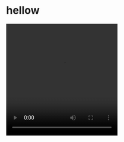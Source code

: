 <!Doctype html>
<html lang="en">
  <head>
  <title>Hello world</title>
  <link rel="stylesheet" href="styles.css"> 
  </head>
  <body>
    <h1>hellow</h1>
    <video src="https://github.com/user-attachments/assets/34c75c39-b619-48be-b0e4-2ee4effb6f02" width="300" Height="300" loop="89" autoplay="1"></video>
  </body>
</html>



